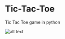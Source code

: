 # Tic-Tac-Toe
Tic Tac Toe game in python



![alt text](https://raw.githubusercontent.com/username/projectname/branch/path/to/img.png)
